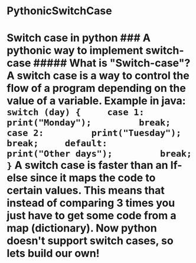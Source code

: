 # PythonicSwitchCase
# Switch case in python ### A pythonic way to implement switch-case ##### What is "Switch-case"? A switch case is a way to control the flow of a program depending on the value of a variable. Example in java:  ``` switch (day) {     case 1:         print("Monday");         break;     case 2:         print("Tuesday");         break;     default:         print("Other days");         break; } ``` A switch case is faster than an If-else since it maps the code to certain values. This means that instead of comparing 3 times you just have to get some code from a map (dictionary). Now python doesn't support switch cases, so lets build our own!
